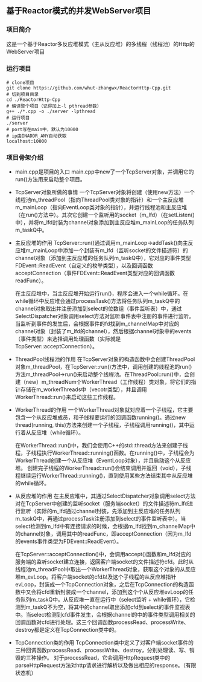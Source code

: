 ## 基于Reactor模式的并发WebServer项目

### 项目简介

这是一个基于Reactor多反应堆模式（主从反应堆）的多线程（线程池）的Http的WebServer项目

### 运行项目

```shell
# clone项目
git clone https://github.com/whut-zhangwx/ReactorHttp-Cpp.git
# 切到项目目录
cd ./ReactorHttp-Cpp
# 编译整个项目（记得加上-l pthread参数）
g++ ./*.cpp -o ./server -lpthread
# 运行项目
./server
# port写在main中，默认为10000
# ip由INADDR_ANY自动获取
localhost:10000
```

### 项目骨架介绍

- main.cpp是项目的入口
  main.cpp中new了一个TcpServer对象，并调用它的run()方法用来启动整个项目。

- TcpServer对象所做的事情
  一个TcpServer对象将创建（使用new方法）一个线程池m_threadPool（指向ThreadPool类对象的指针）和一个主反应堆m_mainLoop（指向EventLoop类对象的指针），并运行线程池和主反应堆（在run()方法中）。其次它创建一个监听用的socket（m_lfd）（在setListen()中），并将m_lfd封装为channel对象添加到主反应堆m_mainLoop的任务队列m_taskQ中。

- 主反应堆的作用
  TcpServer::run()通过调用m_mainLoop->addTask()向主反应堆m_mainLoop中添加一个封装有m_lfd（监听socket的文件描述符）的channel对象（添加到主反应堆的任务队列m_taskQ中），它对应的事件类型FDEvent::ReadEvent（自定义的枚举类型），以及回调函数acceptConnection（事件FDEvent::ReadEvent类型对应的回调函数readFunc）。
  
  在主反应堆中，当主反应堆开始运行run()，程序会进入一个while循环。在while循环中反应堆会通过processTask()方法将任务队列m_taskQ中的channel对象取出并注册添加到select的位数组（事件监听表）中，通过SelectDispatcher对象调用select方法对监听事件表中注册的事件进行监听。当监听到事件的发生后，会根据事件的fd找到m_channelMap中对应的channel对象（封装了m_lfd的channel），然后根据channel对象中的events（事件类型）来选择调用处理函数（实际就是TcpServer::acceptConnection）。

- ThreadPool线程池的作用
  在TcpServer对象的构造函数中会创建ThreadPool对象m_threadPool，在TcpServer::run()方法中，调用创建的线程池的run()方法m_threadPool->run()来启动整个线程池。在ThreadPool::run()中，会创建（new）m_threadNum个WorkerThread（工作线程）类对象，将它们的指针存储在m_workerThreads中（vecotr类型），并且调用WorkerThread::run()来启动这些工作线程。

- WorkerThread的作用
  一个WorkerThread对象就对应着一个子线程，它主要包含一个从反应堆成员，和子线程要运行的回调函数running()。通过new thread(running, this)方法来创建一个子线程，子线程调用running()，其中运行着从反应堆（while循环）。

  在WorkerThread::run()中，我们会使用C++的std::thread方法来创建子线程，子线程执行WorkerThread::running()函数。在running()中，子线程会为WorkerThread创建一个从反应堆（EventLoop对象），并且启动这个从反应堆。
  创建完子线程的WorkerThread::run()会结束调用并返回（void），子线程继续运行WorkerThread::running()，直到使用某些方法结束其中从反应堆的while循环。

- 从反应堆的作用
  在主反应堆中，其通过SelectDispatcher对象调用select方法对在TcpServer中创建的监听socket（服务端socket）的文件描述符m_lfd进行监听（实际的m_lfd通过channel封装，先添加到主反应堆的任务队列m_taskQ中，再通过processTask注册添加到select的事件监听表中）。当select检测到m_lfd中有连接请求的时候，会根据m_lfd找到m_channelMap中的channel对象，调用其中的readFunc，即acceptConnection（因为m_lfd的events事件类型为FDEvent::ReadEvent）。

  在TcpServer::acceptConnection()中，会调用accept()函数和m_lfd对应的服务端的监听socket建立连接，返回客户端socket的文件描述符cfd。此时从线程池m_threadPool中取出一个WorkerThread对象，获取这个对象的从反应堆m_evLoop。将客户端socket的cfd以及这个子线程的从反应堆指针evLoop，封装成一个TcpConnection对象，之后在TcpConnection的构造函数中又会将cfd重新封装成一个channel，添加到这个个从反应堆evLoop的任务队列m_taskQ中。从反应堆一直在运行中（select监听 + while循环），它检测到m_taskQ不为空，将其中的channel取出添加cfd到select的事件监视表中。当select检测到cfd事件发生，会根据channel的中的事件类型调用相关的回调函数对cfd进行处理。这三个回调函数processRead、processWrite、destroy都是定义在TcpConnection类中的。

- TcpConnection类的作用
  TcpConnection类中定义了对客户端socket事件的三种回调函数processRead、processWrite、destroy，分别处理读、写、销毁的三种操作。
  对于processRead，它会调用HttpRequest类中的parseHttpRequest方法对http请求进行解析以及做出相应的response。（有限状态机）
